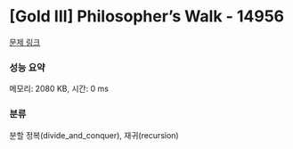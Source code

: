 # [Gold III] Philosopher’s Walk - 14956 

[문제 링크](https://www.acmicpc.net/problem/14956) 

### 성능 요약

메모리: 2080 KB, 시간: 0 ms

### 분류

분할 정복(divide_and_conquer), 재귀(recursion)

